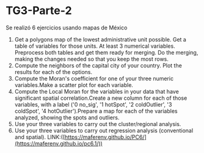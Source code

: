 # TG3-Parte-2
Se realizó 6 ejercicios usando mapas de México
1) Get a polygons map of the lowest administrative unit possible. Get a table of variables for those units. At least 3 numerical variables. Preprocess both tables and get them ready for merging. Do the merging, making the changes needed so that you keep the most rows.
2) Compute the neighbors of the capital city of your country. Plot the results for each of the options.
3) Compute the Moran's coefficient for one of your three numeric variables.Make a scatter plot for each variable.
4) Compute the Local Moran for the variables in your data that have significant spatial correlation.Create a new column for each of those variables, with a label ('0 no_sig', '1 hotSpot', '2 coldOutlier', '3 coldSpot', '4 hotOutlier').Prepare a map for each of the variables analyzed, showing the spots and outliers.
5) Use your three variables to carry out the cluster/regional analysis.
6) Use your three variables to carry out regression analysis (conventional and spatial).
LINK:([https://maferenv.github.io/PC6/](https://maferenv.github.io/pc6.1/))

